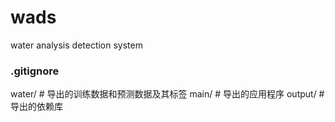 # wads
water analysis detection system

### .gitignore
water/       # 导出的训练数据和预测数据及其标签
main/        # 导出的应用程序
output/      # 导出的依赖库
